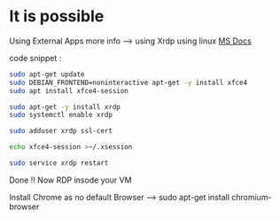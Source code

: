 # It is possible
Using External Apps more info --> using Xrdp using linux [MS Docs](https://learn.microsoft.com/en-us/azure/virtual-machines/linux/use-remote-desktop?tabs=azure-cli)

code snippet :

```sh
sudo apt-get update
sudo DEBIAN_FRONTEND=noninteractive apt-get -y install xfce4
sudo apt install xfce4-session

sudo apt-get -y install xrdp
sudo systemctl enable xrdp

sudo adduser xrdp ssl-cert

echo xfce4-session >~/.xsession

sudo service xrdp restart
```

Done !! Now RDP insode your VM

Install Chrome as no default Browser --> sudo apt-get install chromium-browser
